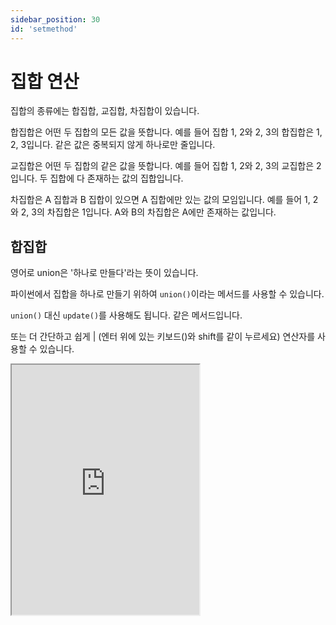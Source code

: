 ```yaml
---
sidebar_position: 30
id: 'setmethod'
---
```


# 집합 연산

집합의 종류에는 합집합, 교집합, 차집합이 있습니다.

합집합은 어떤 두 집합의 모든 값을 뜻합니다. 예를 들어 집합 1, 2와 2, 3의 합집합은 1, 2, 3입니다. 같은 값은 중복되지 않게 하나로만 줄입니다.

교집합은 어떤 두 집합의 같은 값을 뜻합니다. 예를 들어 집합 1, 2와 2, 3의 교집합은 2입니다. 두 집합에 다 존재하는 값의 집합입니다.

차집합은 A 집합과 B 집합이 있으면 A 집합에만 있는 값의 모임입니다. 예를 들어 1, 2와 2, 3의 차집합은 1입니다. A와 B의 차집합은 A에만 존재하는 값입니다.

## 합집합

영어로 union은 '하나로 만들다'라는 뜻이 있습니다.

파이썬에서 집합을 하나로 만들기 위하여 `union()`이라는 메서드를 사용할 수 있습니다.

`union()` 대신 `update()`를 사용해도 됩니다. 같은 메서드입니다.

또는 더 간단하고 쉽게 | (엔터 위에 있는 키보드(\)와 shift를 같이 누르세요) 연산자를 사용할 수 있습니다.

<iframe title="Python Playground" src="https://trinket.io/embed/python3/f16d8554a4" height="400" />

## 교집합

어떤 두 집합에서 겹치는 값들만 찾기 위하여 `intersection_update()`를 사용해보겠습니다.

`intersection()`은 '겹치는 파트'라는 뜻이 있습니다.

어떤 집합에 `intersection_update()`를 실행하고 첫 번째 매개변수를 두 번째 집합으로 입력하면 첫 번째 집합에 결합하지 않는 값들은 제거할 것입니다.

`intersection_update()`은 첫 번째 집합을 바꾸었지만 새로운 집합을 만들려면 `intersection()` 메서드를 사용하고 새로운 변수 안에 저장하면 됩니다.

`intersection_update()`과 `intersection()` 대신 & 연산자를 사용하여 교집합을 찾을 수 있습니다.

<iframe title="Python Playground" src="https://trinket.io/embed/python3/bdb3068e9e" height="400" />

## 차집합

`intersection_update()`의 반대인 `symmetric_difference_update()`은 어떤 두 집합에 공동으로 존재하지 않는 아이템들만 저장합니다.

`symmetric_difference()` 메서드는 새로운 변수에 저장합니다.

간단하게 '-'를 사용해보겠습니다.

<iframe title="Python Playground" src="https://trinket.io/embed/python3/a69bea0190" height="400" />
